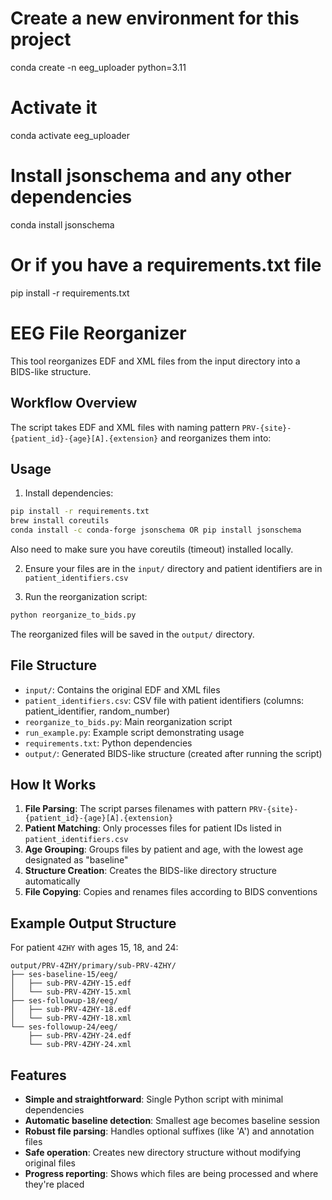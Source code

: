 # Create a new environment for this project
conda create -n eeg_uploader python=3.11

# Activate it
conda activate eeg_uploader

# Install jsonschema and any other dependencies
conda install jsonschema

# Or if you have a requirements.txt file
pip install -r requirements.txt







# EEG File Reorganizer

This tool reorganizes EDF and XML files from the input directory into a BIDS-like structure.

## Workflow Overview

The script takes EDF and XML files with naming pattern `PRV-{site}-{patient_id}-{age}[A].{extension}` and reorganizes them into:


## Usage

1. Install dependencies:
```bash
pip install -r requirements.txt
brew install coreutils
conda install -c conda-forge jsonschema OR pip install jsonschema
```
Also need to make sure you have coreutils (timeout) installed locally.

2. Ensure your files are in the `input/` directory and patient identifiers are in `patient_identifiers.csv`

3. Run the reorganization script:
```bash
python reorganize_to_bids.py
```

The reorganized files will be saved in the `output/` directory.

## File Structure

- `input/`: Contains the original EDF and XML files
- `patient_identifiers.csv`: CSV file with patient identifiers (columns: patient_identifier, random_number)
- `reorganize_to_bids.py`: Main reorganization script
- `run_example.py`: Example script demonstrating usage
- `requirements.txt`: Python dependencies
- `output/`: Generated BIDS-like structure (created after running the script)

## How It Works

1. **File Parsing**: The script parses filenames with pattern `PRV-{site}-{patient_id}-{age}[A].{extension}`
2. **Patient Matching**: Only processes files for patient IDs listed in `patient_identifiers.csv`
3. **Age Grouping**: Groups files by patient and age, with the lowest age designated as "baseline"
4. **Structure Creation**: Creates the BIDS-like directory structure automatically
5. **File Copying**: Copies and renames files according to BIDS conventions

## Example Output Structure

For patient `4ZHY` with ages 15, 18, and 24:

```
output/PRV-4ZHY/primary/sub-PRV-4ZHY/
├── ses-baseline-15/eeg/
│   ├── sub-PRV-4ZHY-15.edf
│   └── sub-PRV-4ZHY-15.xml
├── ses-followup-18/eeg/
│   ├── sub-PRV-4ZHY-18.edf
│   └── sub-PRV-4ZHY-18.xml
└── ses-followup-24/eeg/
    ├── sub-PRV-4ZHY-24.edf
    └── sub-PRV-4ZHY-24.xml
```

## Features

- **Simple and straightforward**: Single Python script with minimal dependencies
- **Automatic baseline detection**: Smallest age becomes baseline session
- **Robust file parsing**: Handles optional suffixes (like 'A') and annotation files
- **Safe operation**: Creates new directory structure without modifying original files
- **Progress reporting**: Shows which files are being processed and where they're placed

